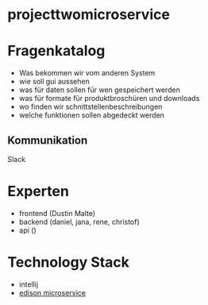 # projecttwomicroservice

# Fragenkatalog
* Was bekommen wir vom anderen System
* wie soll gui aussehen
* was für daten sollen für wen gespeichert werden
* was für formate für produktbroschüren und downloads
* wo finden wir schnittstellenbeschreibungen
* welche funktionen sollen abgedeckt werden

## Kommunikation
Slack

# Experten
* frontend (Dustin Malte)
* backend (daniel, jana, rene, christof)
* api ()

# Technology Stack
* intellij
* [edison microservice](https://github.com/otto-de/edison-microservice)
